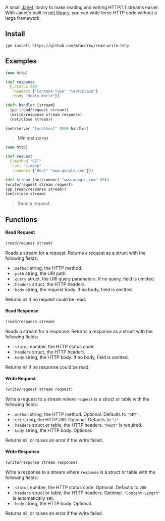 
A small [Janet](https://janet-lang.org/) library to make reading and writing HTTP/1.1 streams easier. With Janet's built-in [net library](https://janet-lang.org/api/net.html), you can write terse HTTP code without a large framework.

## Install

```
jpm install https://github.com/m7andrew/read-write-http
```

## Examples

```clojure
(use http)

(def response
  {:status 200
   :headers {"Content-Type" "text/plain"}
   :body "Hello World"})

(defn handler [stream]
  (pp (read/request stream))
  (write/response stream response)
  (net/close stream))

(net/server "localhost" 8000 handler)
```
> Minimal server

```clojure
(use http)

(def request
  {:method "GET"
   :uri "/imghp"
   :headers {"Host" "www.google.com"}})

(def stream (net/connect "www.google.com" 80))
(write/request stream request)
(pp (read/response stream))
(net/close stream)
```
> Send a request.

## Functions

#### Read Request

```clojure
(read/request stream)
```

Reads a stream for a request. Returns a request as a struct with the following fields:

* `:method` string, the HTTP method.
* `:path` string, the URI path.
* `:query` struct, the URI query paramaters. If no query, field is omitted.
* `:headers` struct, the HTTP headers.
* `:body` string, the request body. If no body, field is omitted.

Returns nil if no request could be read.

#### Read Response

```clojure
(read/response stream)
```

Reads a stream for a response. Returns a response as a struct with the following fields:

* `:status` number, the HTTP status code.
* `:headers` struct, the HTTP headers.
* `:body` string, the HTTP body. If no body, field is omitted.

Returns nil if no response could be read.

#### Write Request

```clojure
(write/request stream request)
```

Write a request to a stream where `request` is a struct or table with the following fields:

* `:method` string, the HTTP method. Optional. Defaults to `"GET"`.
* `:uri` string, the HTTP URI. Optional. Defaults to `"/"`.
* `:headers` struct or table, the HTTP headers. `"Host"` is required.
* `:body` string, the HTTP body. Optional.

Returns nil, or raises an error if the write failed.

#### Write Response

```clojure
(write/response stream response)
```

Write a response to a stream where `response` is a struct or table with the following fields:

* `:status` number, the HTTP status code. Optional. Defaults to `200`
* `:headers` struct or table, the HTTP headers. Optional. `"Content-Length"` is automatically set.
* `:body` string, the HTTP body. Optional.

Returns nil, or raises an error if the write failed.
